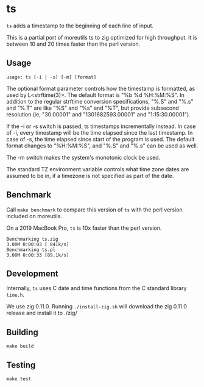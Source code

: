 # ts

`ts` adds a timestamp to the beginning of each line of input.

This is a partial port of moreutils ts to zig optimized for high throughput. It is between 10 and 20 times faster than the perl version.

## Usage

    usage: ts [-i | -s] [-m] [format]

The optional format parameter controls how the timestamp is formatted, as used
by L<strftime(3)>. The default format is "%b %d %H:%M:%S". In addition to the
regular strftime conversion specifications, "%.S" and "%.s" and "%.T" are like
"%S" and "%s" and "%T", but provide subsecond resolution (ie, "30.00001" and
"1301682593.00001" and "1:15:30.00001").

If the -i or -s switch is passed, ts timestamps incrementally instead. In case
of -i, every timestamp will be the time elapsed since the last timestamp. In
case of -s, the time elapsed since start of the program is used. The default
format changes to "%H:%M:%S", and "%.S" and "%.s" can be used as well.

The -m switch makes the system's monotonic clock be used.

The standard TZ environment variable controls what time zone dates are assumed
to be in, if a timezone is not specified as part of the date.

## Benchmark

Call `make benchmark` to compare this version of `ts` with the perl version
included on moreutils.

On a 2019 MacBook Pro, `ts` is 10x faster than the perl version.

    Benchmarking ts.zig
    3.00M 0:00:03 [ 841k/s]
    Benchmarking ts.pl
    3.00M 0:00:33 [89.1k/s]

## Development

Internally, `ts` uses C date and time functions from the C standard library
`time.h`.

We use zig 0.11.0. Running `./install-zig.sh` will download the zig 0.11.0
release and install it to ./zig/

## Building

    make build

## Testing

    make test
